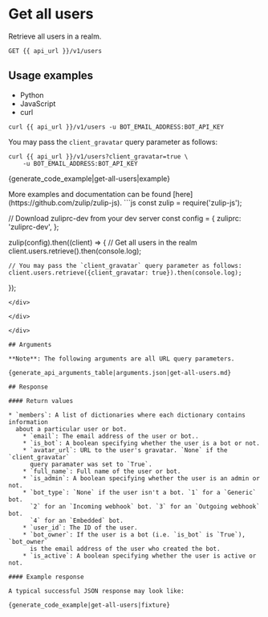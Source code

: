 # Get all users

Retrieve all users in a realm.

`GET {{ api_url }}/v1/users`

## Usage examples
<div class="code-section" markdown="1">
<ul class="nav">
<li data-language="python">Python</li>
<li data-language="javascript">JavaScript</li>
<li data-language="curl">curl</li>
</ul>
<div class="blocks">

<div data-language="curl" markdown="1">

```
curl {{ api_url }}/v1/users -u BOT_EMAIL_ADDRESS:BOT_API_KEY
```

You may pass the `client_gravatar` query parameter as follows:

```
curl {{ api_url }}/v1/users?client_gravatar=true \
    -u BOT_EMAIL_ADDRESS:BOT_API_KEY
```

</div>

<div data-language="python" markdown="1">

{generate_code_example|get-all-users|example}

</div>

<div data-language="javascript" markdown="1">
More examples and documentation can be found [here](https://github.com/zulip/zulip-js).
```js
const zulip = require('zulip-js');

// Download zuliprc-dev from your dev server
const config = {
    zuliprc: 'zuliprc-dev',
};

zulip(config).then((client) => {
    // Get all users in the realm
    client.users.retrieve().then(console.log);

    // You may pass the `client_gravatar` query parameter as follows:
    client.users.retrieve({client_gravatar: true}).then(console.log);
});
```
</div>

</div>

</div>

## Arguments

**Note**: The following arguments are all URL query parameters.

{generate_api_arguments_table|arguments.json|get-all-users.md}

## Response

#### Return values

* `members`: A list of dictionaries where each dictionary contains information
  about a particular user or bot.
    * `email`: The email address of the user or bot..
    * `is_bot`: A boolean specifying whether the user is a bot or not.
    * `avatar_url`: URL to the user's gravatar. `None` if the `client_gravatar`
      query paramater was set to `True`.
    * `full_name`: Full name of the user or bot.
    * `is_admin`: A boolean specifying whether the user is an admin or not.
    * `bot_type`: `None` if the user isn't a bot. `1` for a `Generic` bot.
      `2` for an `Incoming webhook` bot. `3` for an `Outgoing webhook` bot.
      `4` for an `Embedded` bot.
    * `user_id`: The ID of the user.
    * `bot_owner`: If the user is a bot (i.e. `is_bot` is `True`), `bot_owner`
      is the email address of the user who created the bot.
    * `is_active`: A boolean specifying whether the user is active or not.

#### Example response

A typical successful JSON response may look like:

{generate_code_example|get-all-users|fixture}
